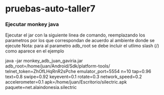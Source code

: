 # pruebas-auto-taller7

### Ejecutar monkey java

Ejecutar el jar con la siguiente linea de comando, reemplazando los parametros por los que correspondan de acuerdo al ambiente donde se ejecute
Nota: para al parametro adb_root se debe incluir el utlimo slash (/) como aparece en el ejemplo

java -jar monkey_adb_juan_gaviria.jar adb_root=/home/juan/Android/Sdk/platform-tools/ telnet_token=ZhOfLHqRnR2sPche emulator_port=5554 n=10 tap=0.96 text=0.8 swipe=0.92 keyevent=0.1 rotate=0.3 network_speed=0.2 accelerometer=0.1 apk=/home/juan/Escritorio/silectric.apk paquete=net.alaindonesia.silectric           
